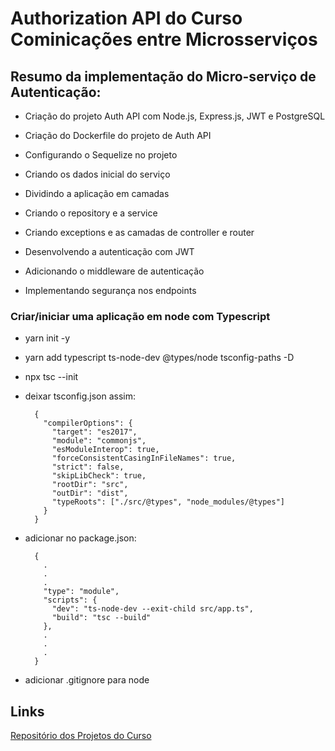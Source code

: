# Authorization API do Curso Cominicações entre Microsserviços

## Resumo da implementação do Micro-serviço de Autenticação:

- Criação do projeto Auth API com Node.js, Express.js, JWT e PostgreSQL

- Criação do Dockerfile do projeto de Auth API

- Configurando o Sequelize no projeto

- Criando os dados inicial do serviço

- Dividindo a aplicação em camadas

- Criando o repository e a service

- Criando exceptions e as camadas de controller e router

- Desenvolvendo a autenticação com JWT

- Adicionando o middleware de autenticação

- Implementando segurança nos endpoints

### Criar/iniciar uma aplicação em node com Typescript

- yarn init -y

- yarn add typescript ts-node-dev @types/node tsconfig-paths -D

- npx tsc --init

- deixar tsconfig.json assim:

        {
          "compilerOptions": {
            "target": "es2017",
            "module": "commonjs",
            "esModuleInterop": true,
            "forceConsistentCasingInFileNames": true,
            "strict": false,
            "skipLibCheck": true,
            "rootDir": "src",
            "outDir": "dist",
            "typeRoots": ["./src/@types", "node_modules/@types"]
          }
        }

- adicionar no package.json:

        {
          .
          .
          .
          "type": "module",
          "scripts": {
            "dev": "ts-node-dev --exit-child src/app.ts",
            "build": "tsc --build"
          },
          .
          .
          .
        }

- adicionar .gitignore para node

## Links

[Repositório dos Projetos do Curso](https://github.com/rodolfoHOk/udemy.comunicacao-microsservicos)
